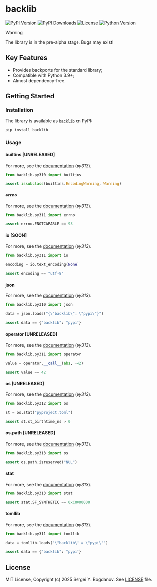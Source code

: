 # backlib

[![PyPI Version][shields/pypi/version]][pypi/homepage]
[![PyPI Downloads][shields/pypi/downloads]][pypi/homepage]
[![License][shields/pypi/license]][github/license]
[![Python Version][shields/python/version]][pypi/homepage]

> [!WARNING]
> The library is in the pre-alpha stage. Bugs may exist!

## Key Features

* Provides backports for the standard library;
* Compatible with Python 3.9+;
* Almost dependency-free.

## Getting Started

### Installation

The library is available as [`backlib`][pypi/homepage] on PyPI:

```shell
pip install backlib
```

### Usage

#### builtins [UNRELEASED]

For more, see the [documentation][docs/builtins] (*py313*).

```python
from backlib.py310 import builtins

assert issubclass(builtins.EncodingWarning, Warning)
```

#### errno

For more, see the [documentation][docs/errno] (*py313*).

```python
from backlib.py311 import errno

assert errno.ENOTCAPABLE == 93
```

#### io [SOON]

For more, see the [documentation][docs/io] (*py313*).

```python
from backlib.py311 import io

encoding = io.text_encoding(None)

assert encoding == "utf-8"
```

#### json

For more, see the [documentation][docs/json] (*py313*).

```python
from backlib.py310 import json

data = json.loads("{\"backlib\": \"pypi\"}")

assert data == {"backlib": "pypi"}
```

#### operator [UNRELEASED]

For more, see the [documentation][docs/operator] (*py313*).

```python
from backlib.py311 import operator

value = operator.__call__(abs, -42)

assert value == 42
```

#### os [UNRELEASED]

For more, see the [documentation][docs/os] (*py313*).

```python
from backlib.py312 import os

st = os.stat("pyproject.toml")

assert st.st_birthtime_ns > 0
```

#### os.path [UNRELEASED]

For more, see the [documentation][docs/os.path] (*py313*).

```python
from backlib.py313 import os

assert os.path.isreserved("NUL")
```

#### stat

For more, see the [documentation][docs/stat] (*py313*).

```python
from backlib.py313 import stat

assert stat.SF_SYNTHETIC == 0xC0000000
```

#### tomllib

For more, see the [documentation][docs/tomllib] (*py313*).

```python
from backlib.py311 import tomllib

data = tomllib.loads("\"backlib\" = \"pypi\"")

assert data == {"backlib": "pypi"}
```

## License

MIT License, Copyright (c) 2025 Sergei Y. Bogdanov. See [LICENSE][github/license] file.

<!-- --- --- --- --- --- --- --- --- --- --- --- --- --- --- --- --- --- --- --- --- --- --- --- -->

[docs/builtins]: https://backlib.readthedocs.io/en/latest/backports/python313/builtins.html
[docs/errno]: https://backlib.readthedocs.io/en/latest/backports/python313/errno.html
[docs/io]: https://backlib.readthedocs.io/en/latest/backports/python313/io.html
[docs/json]: https://backlib.readthedocs.io/en/latest/backports/python313/json.html
[docs/operator]: https://backlib.readthedocs.io/en/latest/backports/python313/operator.html
[docs/os]: https://backlib.readthedocs.io/en/latest/backports/python313/os.html
[docs/os.path]: https://backlib.readthedocs.io/en/latest/backports/python313/os.path.html
[docs/stat]: https://backlib.readthedocs.io/en/latest/backports/python313/stat.html
[docs/tomllib]: https://backlib.readthedocs.io/en/latest/backports/python313/tomllib.html

[github/license]: https://github.com/syubogdanov/backlib/tree/main/LICENSE

[pypi/homepage]: https://pypi.org/project/backlib/

[shields/pypi/downloads]: https://img.shields.io/pypi/dm/backlib.svg?color=green
[shields/pypi/license]: https://img.shields.io/pypi/l/backlib.svg?color=green
[shields/pypi/version]: https://img.shields.io/pypi/v/backlib.svg?color=green
[shields/python/version]: https://img.shields.io/pypi/pyversions/backlib.svg?color=green
